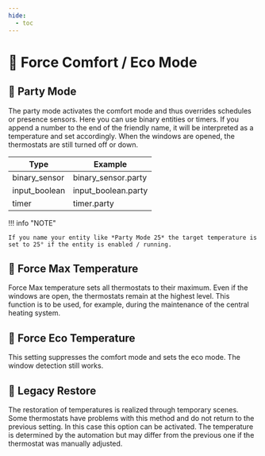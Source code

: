 ```yaml
---
hide:
  - toc
---
```

# 🤜 Force Comfort / Eco Mode

## 🎈 Party Mode

The party mode activates the comfort mode and thus overrides schedules or presence sensors. Here you can use binary entities or timers.
If you append a number to the end of the friendly name, it will be interpreted as a temperature and set accordingly.
When the windows are opened, the thermostats are still turned off or down.

| Type             | Example             | 
| --------------- | ------------------- |
| binary_sensor   | binary_sensor.party |
| input_boolean   | input_boolean.party |
| timer           | timer.party         |

!!! info "NOTE"

    If you name your entity like *Party Mode 25* the target temperature is set to 25° if the entity is enabled / running.

## 🥵 Force Max Temperature

Force Max temperature sets all thermostats to their maximum. Even if the windows are open, the thermostats remain at the highest level.
This function is to be used, for example, during the maintenance of the central heating system.

## 🌱 Force Eco Temperature

This setting suppresses the comfort mode and sets the eco mode. The window detection still works.

## 🔄 Legacy Restore

The restoration of temperatures is realized through temporary scenes. Some thermostats have problems with this method and do not return to the previous setting.
In this case this option can be activated. The temperature is determined by the automation but may differ from the previous one if the thermostat was manually adjusted.